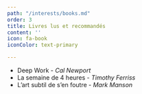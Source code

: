 ```yaml
---
path: "/interests/books.md"
order: 3
title: Livres lus et recommandés
content: ''
icon: fa-book
iconColor: text-primary

---
```

* Deep Work - *Cal Newport*
* La semaine de 4 heures - *Timothy Ferriss*
* L’art subtil de s’en foutre - *Mark Manson*
